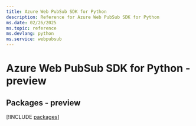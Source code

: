 ```yaml
---
title: Azure Web PubSub SDK for Python
description: Reference for Azure Web PubSub SDK for Python
ms.date: 02/26/2025
ms.topic: reference
ms.devlang: python
ms.service: webpubsub
---
```

# Azure Web PubSub SDK for Python - preview
## Packages - preview
[!INCLUDE [packages](web-pubsub-index.md)]